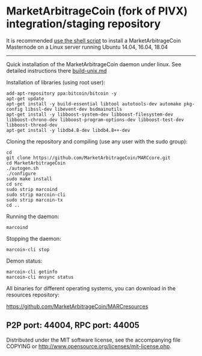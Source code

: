 MarketArbitrageCoin (fork of PIVX) integration/staging repository
======================================


It is recommended [use the shell script](https://github.com/MarketArbitrageCoin/MARCresources/blob/master/marcoin-mn.sh) to install a MarketArbitrageCoin Masternode on a Linux server running Ubuntu 14.04, 16.04, 18.04

***

Quick installation of the MarketArbitrageCoin daemon under linux. See detailed instructions there [build-unix.md](build-unix.md)

Installation of libraries (using root user):

    add-apt-repository ppa:bitcoin/bitcoin -y
    apt-get update
    apt-get install -y build-essential libtool autotools-dev automake pkg-config libssl-dev libevent-dev bsdmainutils
    apt-get install -y libboost-system-dev libboost-filesystem-dev libboost-chrono-dev libboost-program-options-dev libboost-test-dev libboost-thread-dev
    apt-get install -y libdb4.8-dev libdb4.8++-dev

Cloning the repository and compiling (use any user with the sudo group):

    cd
    git clone https://github.com/MarketArbitrageCoin/MARCcore.git
    cd MarketArbitrageCoin
    ./autogen.sh
    ./configure
    sudo make install
    cd src
    sudo strip marcoind
    sudo strip marcoin-cli
    sudo strip marcoin-tx
    cd ..

Running the daemon:

    marcoind 

Stopping the daemon:

    marcoin-cli stop

Demon status:

    marcoin-cli getinfo
    marcoin-cli mnsync status

All binaries for different operating systems, you can download in the resources repository:

https://github.com/MarketArbitrageCoin/MARCresources

P2P port: 44004, RPC port: 44005
-
Distributed under the MIT software license, see the accompanying file COPYING or http://www.opensource.org/licenses/mit-license.php.
